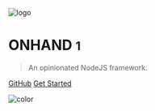 ![logo](_media/icon.svg)

# ONHAND <small>1</small>

> An opinionated NodeJS framework.

[GitHub](https://github.com/adrielcodeco/onhand/)
[Get Started](#get-started)

![color](#f0f0f0)
